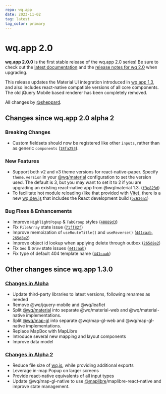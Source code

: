 ```yaml
---
repo: wq.app
date: 2023-11-02
tag: latest
tag_color: primary
---
```


# wq.app 2.0

**wq.app 2.0.0** is the first stable release of the wq.app 2.0 series!  Be sure to check out the [latest documentation](../index.md) and the [release notes for wq 2.0](./wq-2.0.0.md) when upgrading.

This release updates the Material UI integration introduced in [wq.app 1.3](./wq.app-1.3.0.md), and also includes react-native compatible versions of all core components.  The old jQuery Mobile based renderer has been completely removed.

All changes by [@sheppard](https://github.com/sheppard).

## Changes since wq.app 2.0 alpha 2

### Breaking Changes
 * Custom fieldsets should now be registered like other `inputs`, rather than as generic `components` ([`18fa253`](https://github.com/wq/wq.app/commit/18fa253)).

### New Features
 * Support both v2 and v3 theme versions for react-native-paper.  Specify `theme.version` in your [@wq/material](../@wq/material.md) configuration to set the version used.  The default is 3, but you may want to set it to 2 if you are upgrading an existing react-native app from @wq/material 1.3.  ([`f3e823d`](https://github.com/wq/wq.app/commit/f3e823d))
 * To facilitate hot module reloading (like that provided with [Vite](https://vitejs.dev/)), there is a new [wq.dev.js](../wq.md) that includes the React development build ([`bc636a1`](https://github.com/wq/wq.app/commit/bc636a1))


### Bug Fixes & Enhancements
 * Improve `HighlightPopup` & `TabGroup` styles ([`48889d3`](https://github.com/wq/wq.app/commit/48889d3)) 
 * Fix `FileArray` state issue ([`71ff82f`](https://github.com/wq/wq.app/commit/71ff82f))
 * Improve memoization of `useRouteTitle()` and `useReverse()` ([`441caab`](https://github.com/wq/wq.app/commit/441caab),  [`265d8e2`](https://github.com/wq/wq.app/commit/265d8e2))
 * Improve object id lookup when applying delete through outbox ([`265d8e2`](https://github.com/wq/wq.app/commit/265d8e2))
 * Fix `Geo` & `Draw` state issues ([`441caab`](https://github.com/wq/wq.app/commit/441caab))
 * Fix type of default 404 template name ([`441caab`](https://github.com/wq/wq.app/commit/441caab))

##  Other changes since wq.app 1.3.0

### [Changes in Alpha](./wq.app-2.0.0a1.md)
  * Update third-party libraries to latest versions, following renames as needed
  * Remove @wq/jquery-mobile and @wq/leaflet
  * Split [@wq/material](../@wq/material.md) into separate @wq/material-web and @wq/material-native implementations.
  * Split [@wq/map-gl](../@wq/map-gl.md) into separate @wq/map-gl-web and @wq/map-gl-native implementations.
  * Replace MapBox with MapLibre
  * Introduce several new mapping and layout components
  * Improve data model
 
### [Changes in Alpha 2](./wq.app-2.0.0a2.md)
  * Reduce file size of [wq.js](../wq.md), while providing additional exports
  * Leverage in-map Popup on larger screens
  * Provide react-native equivalents of all input types
  * Update @wq/map-gl-native to use [@maplibre](https://github.com/maplibre)/maplibre-react-native and improve state management.
